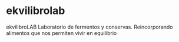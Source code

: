 # ekvilibrolab
ekvilibroLAB Laboratorio de fermentos y conservas. Reincorporando alimentos que nos permiten vivir en equilibrio

